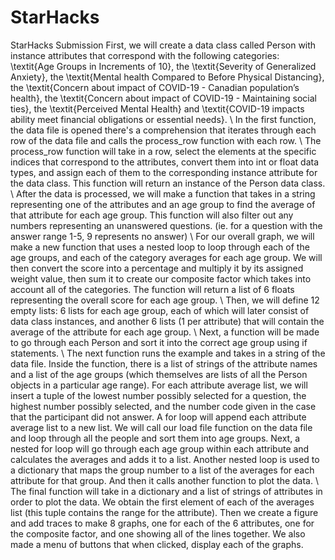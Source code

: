 # StarHacks
StarHacks Submission
First, we will create a data class called Person with instance attributes that correspond with the following categories: \textit{Age Groups in Increments of 10}, the \textit{Severity of Generalized Anxiety}, the \textit{Mental health Compared to Before Physical Distancing}, the \textit{Concern about impact of COVID-19 - Canadian population’s health}, the \textit{Concern about impact of COVID-19 - Maintaining social ties}, the \textit{Perceived Mental Health} and \textit{COVID-19 impacts ability meet financial obligations or essential needs}. 
\\
In the first function, the data file is opened there's a comprehension that iterates through each row of the data file and calls the process\_row function with each row.
\\
The process\_row function will take in a row, select the elements at the specific indices that correspond to the attributes, convert them into int or float data types, and assign each of them to the corresponding instance attribute for the data class. This function will return an instance of the Person data class.
\\
After the data is processed, we will make a function that takes in a string representing one of the attributes and an age group to find the average of that attribute for each age group. This function will also filter out any numbers representing an unanswered questions. (ie. for a question with the answer range 1-5, 9 represents no answer)
\\
For our overall graph, we will make a new function that uses a nested loop to loop through each of the age groups, and each of the category averages for each age group. We will then convert the score into a percentage and multiply it by its assigned weight value, then sum it to create our composite factor which takes into account all of the categories. The function will return a list of 6 floats representing the overall score for each age group.
\\
Then, we will define 12 empty lists: 6 lists for each age group, each of which will later consist of data class instances, and another 6 lists (1 per attribute) that will contain the average of the attribute for each age group.
\\
Next, a function will be made to go through each Person and sort it into the correct age group using if statements.
\\
The next function runs the example and takes in a string of the data file. Inside the function, there is a list of strings of the attribute names and a list of the age groups (which themselves are lists of all the Person objects in a particular age range). For each attribute average list, we will insert a tuple of the lowest number possibly selected for a question, the highest number possibly selected, and the number code given in the case that the participant did not answer. A for loop will append each attribute average list to a new list. We will call our load file function on the data file and loop through all the people and sort them into age groups. Next, a nested for loop will go through each age group within each attribute and calculates the averages and adds it to a list. Another nested loop is used to a dictionary that maps the group number to a list of the averages for each attribute for that group. And then it calls another function to plot the data.
\\
The final function will take in a dictionary and a list of strings of attributes in order to plot the data. We obtain the first element of each of the averages list (this tuple contains the range for the attribute). Then we create a figure and add traces to make 8 graphs, one for each of the 6 attributes, one for the composite factor, and one showing all of the lines together. We also made a menu of buttons that when clicked, display each of the graphs.
